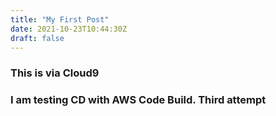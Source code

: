 ```yaml
---
title: "My First Post"
date: 2021-10-23T10:44:30Z
draft: false
---
```


### This is via Cloud9

### I am testing CD with AWS Code Build. Third attempt